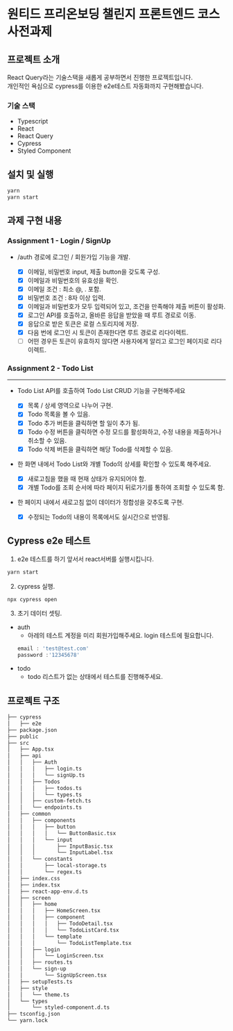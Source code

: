 # 원티드 프리온보딩 챌린지 프론트엔드 코스 사전과제

## 프로젝트 소개
React Query라는 기술스택을 새롭게 공부하면서 진행한 프로젝트입니다.  
개인적인 욕심으로 cypress를 이용한 e2e테스트 자동화까지 구현해봤습니다. 

### 기술 스택
  * Typescript
  * React
  * React Query
  * Cypress
  * Styled Component

## 설치 및 실행
  ``` bash
  yarn 
  yarn start
  ```

## 과제 구현 내용
### Assignment 1 - Login / SignUp
* /auth 경로에 로그인 / 회원가입 기능을 개발.  

  - [x] 이메일, 비밀번호 input, 제출 button을 갖도록 구성.
  - [x] 이메일과 비밀번호의 유효성을 확인.
  - [x] 이메일 조건 : 최소 @, . 포함.
  - [x] 비밀번호 조건 : 8자 이상 입력.
  - [x] 이메일과 비밀번호가 모두 입력되어 있고, 조건을 만족해야 제출 버튼이 활성화.
  - [x] 로그인 API를 호출하고, 올바른 응답을 받았을 때 루트 경로로 이동.
  - [x] 응답으로 받은 토큰은 로컬 스토리지에 저장.
  - [x] 다음 번에 로그인 시 토큰이 존재한다면 루트 경로로 리다이렉트.
  - [ ] 어떤 경우든 토큰이 유효하지 않다면 사용자에게 알리고 로그인 페이지로 리다이렉트.

### Assignment 2 - Todo List
----
* Todo List API를 호출하여 Todo List CRUD 기능을 구현해주세요

  - [x] 목록 / 상세 영역으로 나누어 구현.
  - [x] Todo 목록을 볼 수 있음.
  - [x] Todo 추가 버튼을 클릭하면 할 일이 추가 됨.
  - [x] Todo 수정 버튼을 클릭하면 수정 모드를 활성화하고, 수정 내용을 제출하거나 취소할 수 있음.
  - [x] Todo 삭제 버튼을 클릭하면 해당 Todo를 삭제할 수 있음.
* 한 화면 내에서 Todo List와 개별 Todo의 상세를 확인할 수 있도록 해주세요.
  - [x] 새로고침을 했을 때 현재 상태가 유지되어야 함.
  - [x] 개별 Todo를 조회 순서에 따라 페이지 뒤로가기를 통하여 조회할 수 있도록 함.
* 한 페이지 내에서 새로고침 없이 데이터가 정합성을 갖추도록 구현.
  - [x] 수정되는 Todo의 내용이 목록에서도 실시간으로 반영됨.


## Cypress e2e 테스트
1. e2e 테스트를 하기 앞서서 react서버를 실행시킵니다.
  ``` bash
  yarn start
  ```
2. cypress 실행.
  ``` bash
  npx cypress open
  ```
3. 초기 데이터 셋팅.
  * auth
    * 아레의 테스트 계정을 미리 회원가입해주세요. login 테스트에 필요합니다.
    ```javascript
    email : 'test@test.com'
    password :'12345678'
    ```
  * todo
    * todo 리스트가 없는 상태에서 테스트를 진행해주세요.

## 프로젝트 구조
```bash
├── cypress
│   ├── e2e
├── package.json
├── public
├── src
│   ├── App.tsx
│   ├── api
│   │   ├── Auth
│   │   │   ├── login.ts
│   │   │   └── signUp.ts
│   │   ├── Todos
│   │   │   ├── todos.ts
│   │   │   └── types.ts
│   │   ├── custom-fetch.ts
│   │   └── endpoints.ts
│   ├── common
│   │   ├── components
│   │   │   ├── button
│   │   │   │   └── ButtonBasic.tsx
│   │   │   └── input
│   │   │       ├── InputBasic.tsx
│   │   │       └── InputLabel.tsx
│   │   └── constants
│   │       ├── local-storage.ts
│   │       └── regex.ts
│   ├── index.css
│   ├── index.tsx
│   ├── react-app-env.d.ts
│   ├── screen
│   │   ├── home
│   │   │   ├── HomeScreen.tsx
│   │   │   ├── component
│   │   │   │   ├── TodoDetail.tsx
│   │   │   │   └── TodoListCard.tsx
│   │   │   └── template
│   │   │       └── TodoListTemplate.tsx
│   │   ├── login
│   │   │   └── LoginScreen.tsx
│   │   ├── routes.ts
│   │   └── sign-up
│   │       └── SignUpScreen.tsx
│   ├── setupTests.ts
│   ├── style
│   │   └── theme.ts
│   └── types
│       └── styled-component.d.ts
├── tsconfig.json
└── yarn.lock
```